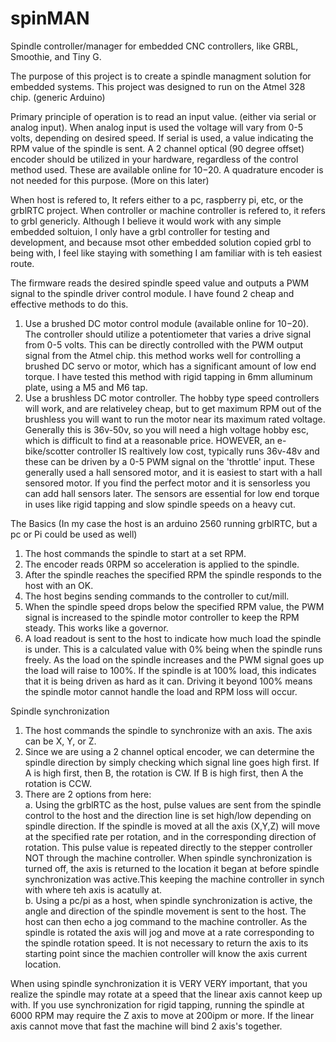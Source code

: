# spinMAN
Spindle controller/manager for embedded CNC controllers, like GRBL, Smoothie, and Tiny G.

The purpose of this project is to create a spindle managment solution for embedded systems. This project was designed to run on the Atmel 328 chip. (generic Arduino)

Primary principle of operation is to read an input value. (either via serial or analog input). When analog input is used the voltage will vary from 0-5 volts, depending on desired speed. If serial is used, a value indicating the RPM value of the spindle is sent. A 2 channel optical (90 degree offset) encoder should be utilized in your hardware, regardless of the control method used. These are available online for $10-$20. A quadrature encoder is not needed for this purpose. (More on this later)

When host is refered to, It refers either to a pc, raspberry pi, etc, or the grblRTC project. When controller or machine controller is refered to, it refers to grbl genericly. Although I believe it would work with any simple embedded soltuion, I only have a grbl controller for testing and development, and because msot other embedded solution copied grbl to being with, I feel like staying with something I am familiar with is teh easiest route.

The firmware reads the desired spindle speed value and outputs a PWM signal to the spindle driver control module. I have found 2 cheap and effective methods to do this. 
1. Use a brushed DC motor control module (available online for $10-$20). The controller should utilize a potentiometer that varies a drive signal from 0-5 volts. This can be directly controlled with the PWM output signal from the Atmel chip. this method works well for controlling a brushed DC servo or motor, which has a significant amount of low end torque. I have tested this method with rigid tapping in 6mm alluminum plate, using a M5 and M6 tap.
2. Use a brushless DC motor controller. The hobby type speed controllers will work, and are relativeley cheap, but to get maximum RPM out of the brushless you will want to run the motor near its maximum rated voltage. Generally this is 36v-50v, so you will need a high voltage hobby esc, which is difficult to find at a reasonable price. HOWEVER, an e-bike/scotter controller IS realtively low cost, typically runs 36v-48v and these can be driven by a 0-5 PWM signal on the 'throttle' input. These generally used a hall sensored motor, and it is easiest to start with a hall sensored motor. If you find the perfect motor and it is sensorless you can add hall sensors later. The sensors are essential for low end torque in uses like rigid tapping and slow spindle speeds on a heavy cut. 

The Basics (In my case the host is an arduino 2560 running grblRTC, but a pc or Pi could be used as well)
1. The host commands the spindle to start at a set RPM. 
2. The encoder reads 0RPM so acceleration is applied to the spindle.
3. After the spindle reaches the specified RPM the spindle responds to the host with an OK.
4. The host begins sending commands to the controller to cut/mill.
5. When the spindle speed drops below the specified RPM value, the PWM signal is increased to the spindle motor controller to keep the RPM steady. This works like a governor. 
6. A load readout is sent to the host to indicate how much load the spindle is under. This is a calculated value with 0% being when the spindle runs freely. As the load on the spindle increases and the PWM signal goes up the load will raise to 100%. If the spindle is at 100% load, this indicates that it is being driven as hard as it can. Driving it beyond 100% means the spindle motor cannot handle the load and RPM loss will occur.

Spindle synchronization
1. The host commands the spindle to synchronize with an axis. The axis can be X, Y, or Z. 
2. Since we are using a 2 channel optical encoder, we can determine the spindle direction by simply checking which signal line goes high first. If A is high first, then B, the rotation is CW. If B is high first, then A the rotation is CCW.
3. There are 2 options from here:
<br>a. Using the grblRTC as the host, pulse values are sent from the spindle control to the host and the direction line is set high/low depending on spindle direction. If the spindle is moved at all the axis (X,Y,Z) will move at the specified rate per rotation, and in the corresponding direction of rotation. This pulse value is repeated directly to the stepper controller NOT through the machine controller. When spindle synchronization is turned off, the axis is returned to the location it began at before spindle synchronization was active.This keeping the machine controller in synch with where teh axis is acatully at.<br>b. Using a pc/pi as a host, when spindle synchronization is active, the angle and direction of the spindle movement is sent to the host. The host can then echo a jog command to the machine controller. As the spindle is rotated the axis will jog and move at a rate corresponding to the spindle rotation speed. It is not necessary to return the axis to its starting point since the machien controller will know the axis current location.

When using spindle synchronization it is VERY VERY important, that you realize the spindle may rotate at a speed that the linear axis cannot keep up with. If you use synchronization for rigid tapping, running the spindle at 6000 RPM may require the Z axis to move at 200ipm or more. If the linear axis cannot move that fast the machine will bind 2 axis's together.
